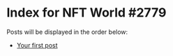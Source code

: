 # Index for NFT World #2779
Posts will be displayed in the order below:

- [Your first post](./001-first.md)

